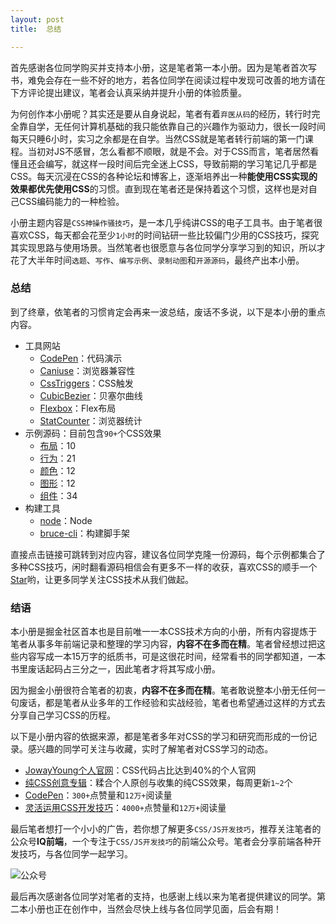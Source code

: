 ```yaml
---
layout: post
title:  总结

---
```



首先感谢各位同学购买并支持本小册，这是笔者第一本小册。因为是笔者首次写书，难免会存在一些不好的地方，若各位同学在阅读过程中发现可改善的地方请在下方评论提出建议，笔者会认真采纳并提升小册的体验质量。

为何创作本小册呢？其实还是要从自身说起，笔者有着`弃医从码`的经历，转行时完全靠自学，无任何计算机基础的我只能依靠自己的兴趣作为驱动力，很长一段时间每天只睡6小时，实习之余都是在自学。当然CSS就是笔者转行前端的第一门课程。当初对JS不感冒，怎么看都不顺眼，就是不会。对于CSS而言，笔者居然看懂且还会编写，就这样一段时间后完全迷上CSS，导致前期的学习笔记几乎都是CSS。每天沉浸在CSS的各种论坛和博客上，逐渐培养出一种**能使用CSS实现的效果都优先使用CSS**的习惯。直到现在笔者还是保持着这个习惯，这样也是对自己CSS编码能力的一种检验。

小册主题内容是`CSS神操作骚技巧`，是一本几乎纯讲CSS的电子工具书。由于笔者很喜欢CSS，每天都会花至少`1小时`的时间钻研一些比较偏门少用的CSS技巧，探究其实现思路与使用场景。当然笔者也很愿意与各位同学分享学习到的知识，所以才花了大半年时间`选题`、`写作`、`编写示例`、`录制动图`和`开源源码`，最终产出本小册。

### 总结

到了终章，依笔者的习惯肯定会再来一波总结，废话不多说，以下是本小册的重点内容。

* 工具网站
  * [CodePen](https://codepen.io)：代码演示
  * [Caniuse](https://caniuse.com)：浏览器兼容性
  * [CssTriggers](https://csstriggers.com)：CSS触发
  * [CubicBezier](https://cubic-bezier.com)：贝塞尔曲线
  * [Flexbox](https://xluos.github.io/demo/flexbox)：Flex布局
  * [StatCounter](https://gs.statcounter.com)：浏览器统计
* 示例源码：目前包含`90+`个CSS效果
  * [布局](https://github.com/JowayYoung/idea-css/tree/master/icss/src/components/layout)：10
  * [行为](https://github.com/JowayYoung/idea-css/tree/master/icss/src/components/behavior)：21
  * [颜色](https://github.com/JowayYoung/idea-css/tree/master/icss/src/components/color)：12
  * [图形](https://github.com/JowayYoung/idea-css/tree/master/icss/src/components/figure)：12
  * [组件](https://github.com/JowayYoung/idea-css/tree/master/icss/src/components/component)：34
* 构建工具
  * [node](https://nodejs.org/en)：Node
  * [bruce-cli](https://github.com/JowayYoung/bruce-cli)：构建脚手架

直接点击链接可跳转到对应内容，建议各位同学克隆一份源码，每个示例都集合了多种CSS技巧，闲时翻看源码相信会有更多不一样的收获，喜欢CSS的顺手一个[Star](https://github.com/JowayYoung/idea-css)哟，让更多同学关注CSS技术从我们做起。

### 结语

本小册是掘金社区首本也是目前唯一一本CSS技术方向的小册，所有内容提炼于笔者从事多年前端记录和整理的学习内容，**内容不在多而在精**。笔者曾经想过把这些内容写成一本15万字的纸质书，可是这很花时间，经常看书的同学都知道，一本书里废话起码占三分之一，因此笔者才将其写成小册。

因为掘金小册很符合笔者的初衷，**内容不在多而在精**。笔者敢说整本小册无任何一句废话，都是笔者从业多年的工作经验和实战经验，笔者也希望通过这样的方式去分享自己学习CSS的历程。

以下是小册内容的依据来源，都是笔者多年对CSS的学习和研究而形成的一份记录。感兴趣的同学可关注与收藏，实时了解笔者对CSS学习的动态。

* [JowayYoung个人官网](https://yangzw.vip)：CSS代码占比达到40\%的个人官网
* [纯CSS创意专辑](https://yangzw.vip/idea-css)：糅合个人原创与收集的纯CSS效果，每周更新`1~2`个
* [CodePen](https://codepen.io/JowayYoung)：`300+`点赞量和`12万+`阅读量
* [灵活运用CSS开发技巧](https://juejin.im/post/5d4d0ec651882549594e7293)：`4000+`点赞量和`12万+`阅读量

最后笔者想打一个小小的广告，若你想了解更多`CSS/JS开发技巧`，推荐关注笔者的公众号**IQ前端**，一个专注于`CSS/JS开发技巧`的前端公众号。笔者会分享前端各种开发技巧，与各位同学一起学习。

![公众号](https://p3-juejin.byteimg.com/tos-cn-i-k3u1fbpfcp/d47ff5acc7b24c9597e7b526097c205d~tplv-k3u1fbpfcp-zoom-1.image)

最后再次感谢各位同学对笔者的支持，也感谢上线以来为笔者提供建议的同学。第二本小册也正在创作中，当然会尽快上线与各位同学见面，后会有期！